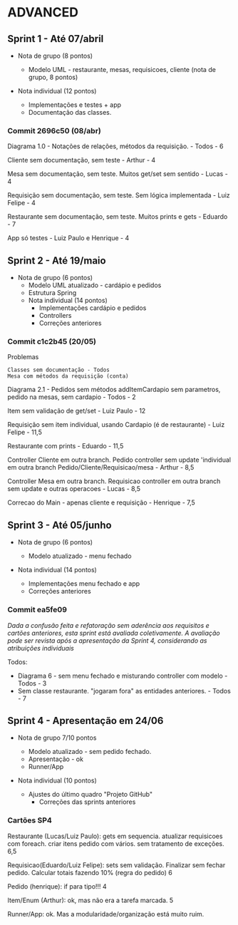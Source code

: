 # ADVANCED 

## Sprint 1 - Até 07/abril
  
  - Nota de grupo (8 pontos)
    - Modelo UML - restaurante, mesas, requisicoes, cliente (nota de grupo, 8 pontos)
	
  - Nota individual (12 pontos)
    - Implementações e testes + app
    - Documentação das classes.

### Commit 2696c50 (08/abr)
Diagrama 1.0 - Notações de relações, métodos da requisição. - Todos - 6	

Cliente sem documentação, sem teste - Arthur - 4

Mesa sem documentação, sem teste. Muitos get/set sem sentido - Lucas - 4

Requisição sem documentação, sem teste. Sem lógica implementada - Luiz Felipe - 4

Restaurante sem documentação, sem teste. Muitos prints e gets - Eduardo - 7

App só testes - Luiz Paulo e Henrique - 4

## Sprint 2 - Até 19/maio

- Nota de grupo (6 pontos)
  - Modelo UML atualizado - cardápio e pedidos
  - Estrutura Spring
  - Nota individual (14 pontos)	
    - Implementações cardápio e pedidos
    - Controllers
    - Correções anteriores

### Commit 	c1c2b45 (20/05)
Problemas
    
    Classes sem documentação - Todos 
    Mesa com métodos da requisição (conta)
	
Diagrama 2.1 - Pedidos sem métodos addItemCardapio sem parametros, pedido na mesas, sem cardapio - Todos - 2
	
Item sem validação de get/set  - Luiz Paulo - 12

Requisição sem item individual, usando Cardapio (é de restaurante) - Luiz Felipe - 11,5

Restaurante com prints - Eduardo - 11,5

Controller Cliente em outra branch. Pedido controller sem update 'individual em outra branch Pedido/Cliente/Requisicao/mesa - Arthur - 8,5

Controller Mesa em outra branch. Requisicao controller em outra branch sem update e outras operacoes - Lucas - 8,5

Correcao do Main - apenas cliente e requisição - Henrique - 7,5

## Sprint 3 - Até 05/junho
  - Nota de grupo (6 pontos)
    - Modelo atualizado - menu fechado
  
  - Nota individual (14 pontos)	
    - Implementações menu fechado e app
    - Correções anteriores

### Commit ea5fe09
_Dada a confusão feita e refatoração sem aderência aos requisitos e cartões anteriores, esta sprint está avaliada coletivamente. A avaliação pode ser revista após a apresentação da Sprint 4, considerando as atribuições individuais_

Todos:
- Diagrama 6 - sem menu fechado e misturando controller com modelo - Todos - 3
- Sem classe restaurante. "jogaram fora" as entidades anteriores. - Todos - 7

## Sprint 4 - Apresentação em 24/06
  - Nota de grupo 7/10 pontos
	  - Modelo atualizado - sem pedido fechado. 
	  - Apresentação - ok
    - Runner/App
	
  - Nota individual (10 pontos)
    - Ajustes do último quadro "Projeto GitHub"
	  - Correções das sprints anteriores
	
### Cartões SP4

Restaurante (Lucas/Luiz Paulo): gets em sequencia. atualizar requisicoes com foreach. criar itens pedido com vários. sem tratamento de exceções. 6,5

Requisicao(Eduardo/Luiz Felipe): sets sem validação. Finalizar sem fechar pedido. Calcular totais fazendo 10% (regra do pedido) 6

Pedido (henrique): if para tipo!!! 4

Item/Enum (Arthur): ok, mas não era a tarefa marcada. 5

Runner/App: ok. Mas a modularidade/organização está muito ruim.  